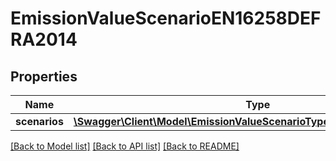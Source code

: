 # EmissionValueScenarioEN16258DEFRA2014

## Properties
Name | Type | Description | Notes
------------ | ------------- | ------------- | -------------
**scenarios** | [**\Swagger\Client\Model\EmissionValueScenarioTypeEN16258DEFRA2014[]**](EmissionValueScenarioTypeEN16258DEFRA2014.md) |  | [optional] 

[[Back to Model list]](../../README.md#documentation-for-models) [[Back to API list]](../../README.md#documentation-for-api-endpoints) [[Back to README]](../../README.md)


